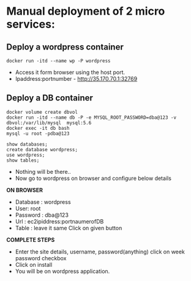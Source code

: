 # Manual deployment of 2 micro services:
## Deploy a wordpress container
```
docker run -itd --name wp -P wordpress
```
- Access it form browser using the host port.
- Ipaddress:portnumber - http://35.170.70.1:32769
## Deploy a DB container
```
docker volume create dbvol
docker run -itd --name db -P -e MYSQL_ROOT_PASSWORD=dba@123 -v dbvol:/var/lib/mysql  mysql:5.6
docker exec -it db bash
mysql -u root -pdba@123

show databases;
create database wordpress;
use wordpress;
show tables;
```
- Nothing will be there..
- Now go to wordpress on browser and configure below details

**ON BROWSER**
  
- Database : wordpress
- User: root
- Password : dba@123
- Url : ec2ipiddress:portnaumerofDB
- Table : leave it same
Click on given button

**COMPLETE STEPS**

- Enter the site details, username, password(anything) click on week password checkbox
- Click on install
- You will be on wordpress application.

